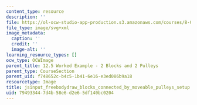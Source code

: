 ```yaml
---
content_type: resource
description: ''
file: https://ol-ocw-studio-app-production.s3.amazonaws.com/courses/8-01sc-classical-mechanics-fall-2016/794933447d4b58e6d2e65df140bc0204_jsinput_freebodydraw_blocks_connected_by_moveable_pulleys_setup.svg
file_type: image/svg+xml
image_metadata:
  caption: ''
  credit: ''
  image-alt: ''
learning_resource_types: []
ocw_type: OCWImage
parent_title: 12.5 Worked Example - 2 Blocks and 2 Pulleys
parent_type: CourseSection
parent_uid: f748652c-b4c5-1b41-6e16-e3ed086b9a18
resourcetype: Image
title: jsinput_freebodydraw_blocks_connected_by_moveable_pulleys_setup.svg
uid: 79493344-7d4b-58e6-d2e6-5df140bc0204
---
```

